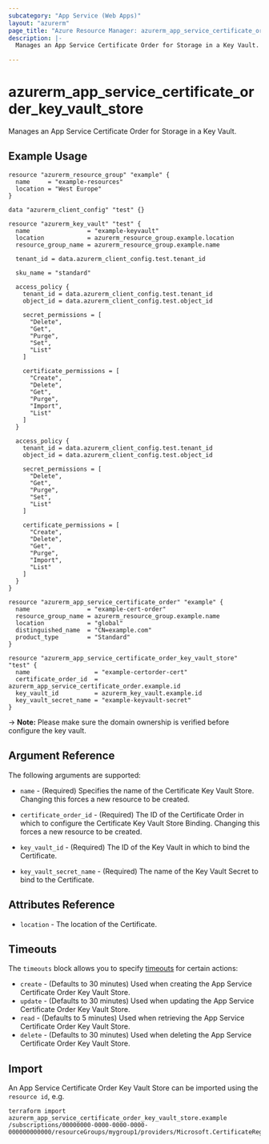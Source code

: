 ```yaml
---
subcategory: "App Service (Web Apps)"
layout: "azurerm"
page_title: "Azure Resource Manager: azurerm_app_service_certificate_order_key_vault_store"
description: |-
  Manages an App Service Certificate Order for Storage in a Key Vault.

---
```


# azurerm_app_service_certificate_order_key_vault_store

Manages an App Service Certificate Order for Storage in a Key Vault.

## Example Usage

```hcl
resource "azurerm_resource_group" "example" {
  name     = "example-resources"
  location = "West Europe"
}

data "azurerm_client_config" "test" {}

resource "azurerm_key_vault" "test" {
  name                = "example-keyvault"
  location            = azurerm_resource_group.example.location
  resource_group_name = azurerm_resource_group.example.name

  tenant_id = data.azurerm_client_config.test.tenant_id

  sku_name = "standard"

  access_policy {
    tenant_id = data.azurerm_client_config.test.tenant_id
    object_id = data.azurerm_client_config.test.object_id

    secret_permissions = [
      "Delete",
      "Get",
      "Purge",
      "Set",
      "List"
    ]

    certificate_permissions = [
      "Create",
      "Delete",
      "Get",
      "Purge",
      "Import",
      "List"
    ]
  }

  access_policy {
    tenant_id = data.azurerm_client_config.test.tenant_id
    object_id = data.azurerm_client_config.test.object_id

    secret_permissions = [
      "Delete",
      "Get",
      "Purge",
      "Set",
      "List"
    ]

    certificate_permissions = [
      "Create",
      "Delete",
      "Get",
      "Purge",
      "Import",
      "List"
    ]
  }
}

resource "azurerm_app_service_certificate_order" "example" {
  name                = "example-cert-order"
  resource_group_name = azurerm_resource_group.example.name
  location            = "global"
  distinguished_name  = "CN=example.com"
  product_type        = "Standard"
}

resource "azurerm_app_service_certificate_order_key_vault_store" "test" {
  name                  = "example-certorder-cert"
  certificate_order_id  = azurerm_app_service_certificate_order.example.id
  key_vault_id          = azurerm_key_vault.example.id
  key_vault_secret_name = "example-keyvault-secret"
}
```

-> **Note:** Please make sure the domain ownership is verified before configure the key vault.
    
## Argument Reference

The following arguments are supported:

* `name` - (Required) Specifies the name of the Certificate Key Vault Store. Changing this forces a new resource to be created.

* `certificate_order_id` - (Required) The ID of the Certificate Order in which to configure the Certificate Key Vault Store Binding. Changing this forces a new resource to be created.

* `key_vault_id` - (Required) The ID of the Key Vault in which to bind the Certificate.

* `key_vault_secret_name` - (Required) The name of the Key Vault Secret to bind to the Certificate.

## Attributes Reference

* `location` - The location of the Certificate.

## Timeouts

The `timeouts` block allows you to specify [timeouts](https://www.terraform.io/language/resources/syntax#operation-timeouts) for certain actions:

* `create` - (Defaults to 30 minutes) Used when creating the App Service Certificate Order Key Vault Store.
* `update` - (Defaults to 30 minutes) Used when updating the App Service Certificate Order Key Vault Store.
* `read` - (Defaults to 5 minutes) Used when retrieving the App Service Certificate Order Key Vault Store.
* `delete` - (Defaults to 30 minutes) Used when deleting the App Service Certificate Order Key Vault Store.

## Import

An App Service Certificate Order Key Vault Store can be imported using the `resource id`, e.g.

```shell
terraform import azurerm_app_service_certificate_order_key_vault_store.example /subscriptions/00000000-0000-0000-0000-000000000000/resourceGroups/mygroup1/providers/Microsoft.CertificateRegistration/certificateOrders/certificateorder1/certificates/certificates1
```



